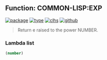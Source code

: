 ## Function: COMMON-LISP:EXP
[![package](https://img.shields.io/badge/Package-COMMON--LISP-5f9ea0.svg?style=social&colorA=999999)](../) [![type](https://img.shields.io/badge/Type-Function-5f9ea0.svg?style=social&colorA=999999)](../#function) [![clhs](https://img.shields.io/badge/CLHS-EXP-5f9ea0.svg?style=social&colorA=999999)](http://www.lispworks.com/documentation/HyperSpec/Body/f_exp_e.htm) [![github](https://img.shields.io/badge/GitHub-View_the_source-5f9ea0.svg?style=social&colorA=999999&logo=github)](https://github.com/sbcl/sbcl/blob/master/src/code/irrat.lisp/) 

> Return e raised to the power NUMBER.

### Lambda list
```cl
(number)
```
